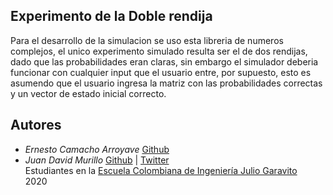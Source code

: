 ## Experimento de la Doble rendija

Para el desarrollo de la simulacion se uso esta libreria de numeros complejos, el unico experimento simulado resulta ser el de dos
rendijas, dado que las probabilidades eran claras, sin embargo el simulador deberia funcionar con cualquier input que el usuario 
entre, por supuesto, esto es asumendo que el usuario ingresa la matriz con las probabilidades correctas y un vector de estado inicial
correcto.

## Autores

* *Ernesto Camacho Arroyave* [Github](https://github.com/ErnestoCamachoA9805)
* *Juan David Murillo* [Github](https://github.com/juancho20sp) | [Twitter](https://twitter.com/juancho20sp)<br/>
Estudiantes en la [Escuela Colombiana de Ingeniería Julio Garavito](https://www.escuelaing.edu.co/es/) <br/>
2020
